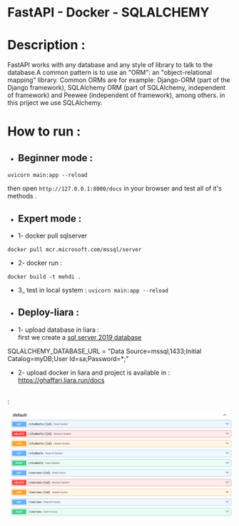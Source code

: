 # FastAPI - Docker - SQLALCHEMY

# Description : 

FastAPI works with any database and any style of library to talk to the database.A common pattern is to use an "ORM": an "object-relational mapping" library.
Common ORMs are for example: Django-ORM (part of the Django framework), SQLAlchemy ORM (part of SQLAlchemy, independent of framework) and Peewee (independent of framework), among others.
in this priject we use SQLAlchemy.

# How to run :
+ ## Beginner mode : 
```
uvicorn main:app --reload
```
then open ``` http://127.0.0.1:8000/docs ``` in your browser and test all of it's methods .

+ ## Expert mode :

+ 1- docker pull sqlserver
```
docker pull mcr.microsoft.com/mssql/server
```
+ 2- docker run :
```
docker build -t mehdi .
```
+ 3_ test in local system : ``` uvicorn main:app --reload ```


+ ## Deploy-liara :

+ 1- upload database in liara : 
<br> first we create a [sql server 2019 database](https://console.liara.ir/databases/create) 

SQLALCHEMY_DATABASE_URL  =  "Data Source=mssql,1433;Initial Catalog=myDB;User Id=sa;Password=*;"

+ 2- upload docker in liara and project is available in  : https://ghaffari.liara.run/docs
<br> 
:

![img](image/output.png)


